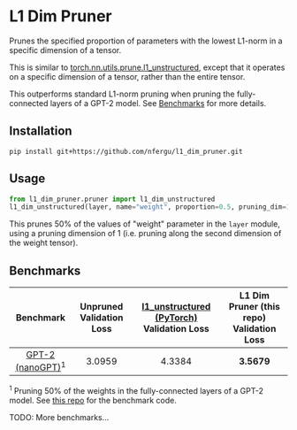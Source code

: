 
# L1 Dim Pruner

Prunes the specified proportion of parameters with the lowest L1-norm in a specific
dimension of a tensor.

This is similar to [torch.nn.utils.prune.l1_unstructured](https://pytorch.org/docs/stable/generated/torch.nn.utils.prune.l1_unstructured.html#torch-nn-utils-prune-l1-unstructured),
except that it operates on a specific dimension of a tensor, rather than the entire tensor.

This outperforms standard L1-norm pruning when pruning the fully-connected layers of a GPT-2 model. See [Benchmarks](#benchmarks) for more details.

## Installation

```
pip install git+https://github.com/nfergu/l1_dim_pruner.git
```

## Usage

```python
from l1_dim_pruner.pruner import l1_dim_unstructured
l1_dim_unstructured(layer, name="weight", proportion=0.5, pruning_dim=1)
```

This prunes 50% of the values of "weight" parameter in the `layer` module, using
a pruning dimension of 1 (i.e. pruning along the second dimension of the weight tensor).

## Benchmarks

|Benchmark|Unpruned Validation Loss|[l1_unstructured (PyTorch)](https://pytorch.org/docs/stable/generated/torch.nn.utils.prune.l1_unstructured.html#torch-nn-utils-prune-l1-unstructured) Validation Loss|L1 Dim Pruner (this repo) Validation Loss|
|:--------:|:--------:|:--------:|:--------:|
|[GPT-2 (nanoGPT)](https://github.com/nfergu/nanogpt_l1_dim_pruner)<sup>1</sup>|3.0959|4.3384|**3.5679**|

<sup>1</sup> Pruning 50% of the weights in the fully-connected layers of a GPT-2 model. See [this repo](https://github.com/nfergu/nanogpt_l1_dim_pruner) for the benchmark code.

TODO: More benchmarks...
